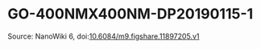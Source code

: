 <a name="material" />

# GO-400NMX400NM-DP20190115-1
<script type="application/ld+json">
  {
    "@context": "https://schema.org/",
    "@type": "ChemicalSubstance",
    "@id": "https://egonw.github.io/nanowiki/nanowiki487.html#material",
    "http://purl.org/dc/terms/conformsTo":
      {
        "@type": "CreativeWork",
        "@id": "https://bioschemas.org/profiles/ChemicalSubstance/0.4-RELEASE/"
      },
    "identfier": "487",
    "name": "GO-400NMX400NM-DP20190115-1",
    "url": "https://egonw.github.io/nanowiki/nanowiki487.html#material",
    "sameAs": "http://127.0.0.1/mediawiki/index.php/Special:URIResolver/GO-2D400NMX400NM-2DDP20190115-2D1"
  }
</script>




Source: NanoWiki 6, doi:[10.6084/m9.figshare.11897205.v1](https://doi.org/10.6084/m9.figshare.11897205.v1)
